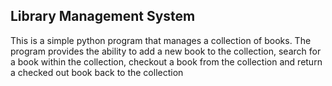 ## Library Management System

This is a simple python program that manages a collection of books. The program provides the ability to add a new book to the collection, search for a book within the collection, checkout a book from the collection and return a checked out book back to the collection
